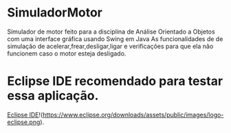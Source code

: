 # SimuladorMotor
Simulador de motor feito para a disciplina de Análise Orientado a Objetos com uma interface gráfica usando Swing em Java
As funcionalidades de de simulação de acelerar,frear,desligar,ligar e verificações para que ela não funcionem caso o motor esteja desligado.

# Eclipse IDE recomendado para testar essa aplicação.
[Eclipse IDE](https://www.eclipse.org/downloads/)!(https://www.eclipse.org/downloads/assets/public/images/logo-eclipse.png).
